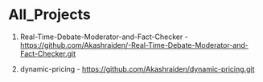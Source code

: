 # All_Projects

1) Real-Time-Debate-Moderator-and-Fact-Checker - https://github.com/Akashraiden/-Real-Time-Debate-Moderator-and-Fact-Checker.git
   
2) dynamic-pricing - https://github.com/Akashraiden/dynamic-pricing.git

